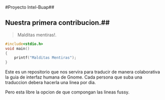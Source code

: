 #Proyecto Intel-Buap##

## Nuestra primera contribucion.##

> Malditas mentiras!.
>>

```c
#include<stdio.h>
void main()
{
	printf("Malditas Mentiras");	
}
```

Este es un repositorio que nos servira para traducir de manera colaborativa la guia de interfaz humana de Gnome.
Cada persona que suba una traduccion debera hacerla una linea por dia.

Pero esta libre la opcion de que compongan las lineas fussy.
